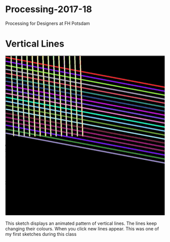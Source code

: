 # Processing-2017-18
Processing for Designers at FH Potsdam

# Vertical Lines

![Vertical Lines](Lines_vertical.png)

This sketch displays an animated pattern of vertical lines. The lines keep changing their colours. When you click new lines appear.
This was one of my first sketches during this class
